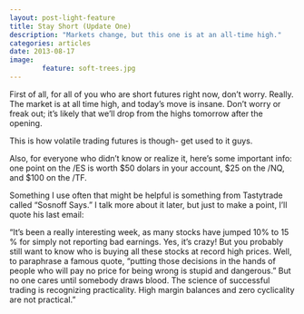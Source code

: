 ```yaml
---
layout: post-light-feature
title: Stay Short (Update One)
description: "Markets change, but this one is at an all-time high."
categories: articles
date: 2013-08-17
image: 
        feature: soft-trees.jpg
---
```


First of all, for all of you who are short futures right now, don’t worry. Really. The market is at all time high, and today’s move is insane. Don’t worry or freak out; it’s likely that we’ll drop from the highs tomorrow after the opening.

This is how volatile trading futures is though- get used to it guys.

Also, for everyone who didn’t know or realize it, here’s some important info: one point on the /ES is worth $50 dolars in your account, $25 on the /NQ, and $100 on the /TF.

Something I use often that might be helpful is something from Tastytrade called “Sosnoff Says.” I talk more about it later, but just to make a point, I’ll quote his last email:

“It’s been a really interesting week, as many stocks have jumped 10% to 15 % for simply not reporting bad earnings. Yes, it’s crazy! But you probably still want to know who is buying all these stocks at record high prices. Well, to paraphrase a famous quote, “putting those decisions in the hands of people who will pay no price for being wrong is stupid and dangerous.” But no one cares until somebody draws blood. The science of successful trading is recognizing practicality. High margin balances and zero cyclicality are not practical.”

